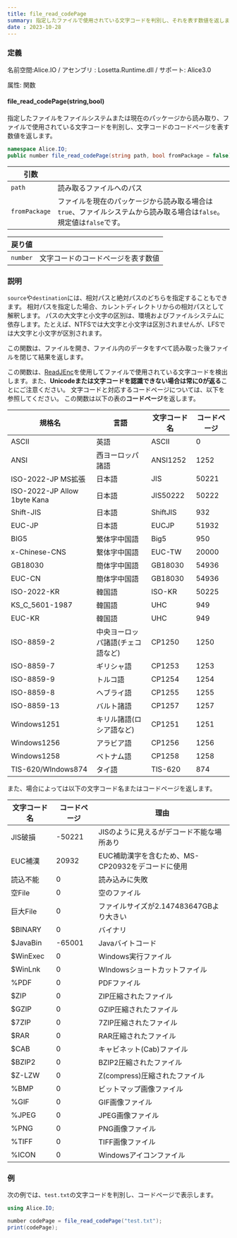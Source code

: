 ```yaml
---
title: file_read_codePage
summary: 指定したファイルで使用されている文字コードを判別し、それを表す数値を返します
date : 2023-10-28
---
```

### 定義
名前空間:Alice.IO / アセンブリ : Losetta.Runtime.dll / サポート: Alice3.0

属性: 関数

#### file_read_codePage(string,bool)

指定したファイルをファイルシステムまたは現在のパッケージから読み取り、ファイルで使用されている文字コードを判別し、文字コードのコードページを表す数値を返します。

```cs title="AliceScript"
namespace Alice.IO;
public number file_read_codePage(string path, bool fromPackage = false);
```

|引数| |
|-|-|
|`path`|読み取るファイルへのパス|
|`fromPackage`|ファイルを現在のパッケージから読み取る場合は`true`、ファイルシステムから読み取る場合は`false`。規定値は`false`です。|

|戻り値| |
|-|-|
|`number`|文字コードのコードページを表す数値|

### 説明

`source`や`destination`には、相対パスと絶対パスのどちらを指定することもできます。
相対パスを指定した場合、カレントディレクトリからの相対パスとして解釈します。
パスの大文字と小文字の区別は、環境およびファイルシステムに依存します。たとえば、NTFSでは大文字と小文字は区別されませんが、LFSでは大文字と小文字が区別されます。

この関数は、ファイルを開き、ファイル内のデータをすべて読み取った後ファイルを閉じて結果を返します。

この関数は、[ReadJEnc](https://github.com/hnx8/ReadJEnc)を使用してファイルで使用されている文字コードを検出します。また、**Unicodeまたは文字コードを認識できない場合は常に0が返る**ことにご注意ください。
文字コードと対応するコードページについては、以下を参照してください。
この関数は以下の表の**コードページ**を返します。

|規格名|言語|文字コード名|コードページ|
|---|---|---|---|
|ASCII|英語|ASCII|0|
|ANSI|西ヨーロッパ諸語|ANSI1252|1252|
|ISO-2022-JP MS拡張|日本語|JIS|50221|
|ISO-2022-JP Allow 1byte Kana|日本語|JIS50222|50222|
|Shift-JIS|日本語|ShiftJIS|932|
|EUC-JP|日本語|EUCJP|51932|
|BIG5|繁体字中国語|Big5|950|
|x-Chinese-CNS|繫体字中国語|EUC-TW|20000|
|GB18030|簡体字中国語|GB18030|54936|
|EUC-CN|簡体字中国語|GB18030|54936|
|ISO-2022-KR|韓国語|ISO-KR|50225|
|KS_C_5601-1987|韓国語|UHC|949|
|EUC-KR|韓国語|UHC|949|
|ISO-8859-2|中央ヨーロッパ諸語(チェコ語など)|CP1250|1250|
|ISO-8859-7|ギリシャ語|CP1253|1253|
|ISO-8859-9|トルコ語|CP1254|1254|
|ISO-8859-8|ヘブライ語|CP1255|1255|
|ISO-8859-13|バルト諸語|CP1257|1257|
|Windows1251|キリル諸語(ロシア語など)|CP1251|1251|
|Windows1256|アラビア語|CP1256|1256|
|Windows1258|ベトナム語|CP1258|1258|
|TIS-620/WIndows874|タイ語|TIS-620|874|

また、場合によっては以下の文字コード名またはコードページを返します。

|文字コード名|コードページ|理由|
|---|---|---|
|JIS破損|-50221|JISのように見えるがデコード不能な場所あり|
|EUC補漢|20932|EUC補助漢字を含むため、MS-CP20932をデコードに使用|
|読込不能|0|読み込みに失敗|
|空File|0|空のファイル|
|巨大File|0|ファイルサイズが2.147483647GBより大きい|
|$BINARY|0|バイナリ|
|$JavaBin|-65001|Javaバイトコード|
|$WinExec|0|Windows実行ファイル|
|$WinLnk|0|WIndowsショートカットファイル|
|%PDF|0|PDFファイル|
|$ZIP|0|ZIP圧縮されたファイル|
|$GZIP|0|GZIP圧縮されたファイル|
|$7ZIP|0|7ZIP圧縮されたファイル|
|$RAR|0|RAR圧縮されたファイル|
|$CAB|0|キャビネット(Cab)ファイル|
|$BZIP2|0|BZIP2圧縮されたファイル|
|$Z-LZW|0|Z(compress)圧縮されたファイル|
|%BMP|0|ビットマップ画像ファイル|
|%GIF|0|GIF画像ファイル|
|%JPEG|0|JPEG画像ファイル|
|%PNG|0|PNG画像ファイル|
|%TIFF|0|TIFF画像ファイル|
|%ICON|0|Windowsアイコンファイル|

### 例
次の例では、`test.txt`の文字コードを判別し、コードページで表示します。

```cs title="AliceScript"
using Alice.IO;

number codePage = file_read_codePage("test.txt");
print(codePage);
```
